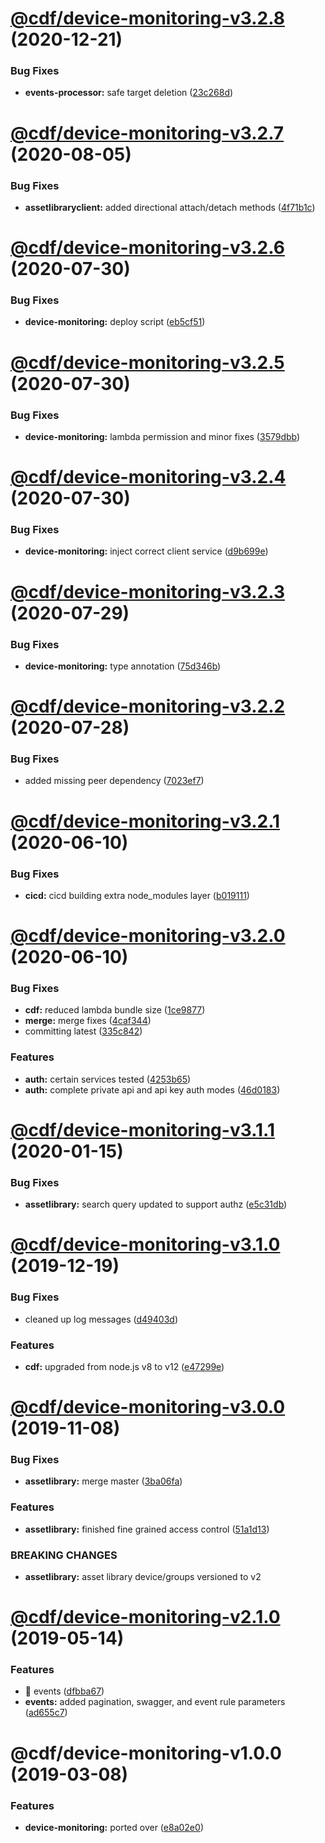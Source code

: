 # [@cdf/device-monitoring-v3.2.8](https://git-codecommit.us-west-2.amazonaws.com/v1/repos/cdf-core/compare/@cdf/device-monitoring-v3.2.7...@cdf/device-monitoring-v3.2.8) (2020-12-21)


### Bug Fixes

* **events-processor:** safe target deletion ([23c268d](https://git-codecommit.us-west-2.amazonaws.com/v1/repos/cdf-core/commit/23c268d1ca40e1b53c8d371f8fb22d0bf34c885f))

# [@cdf/device-monitoring-v3.2.7](https://git-codecommit.us-west-2.amazonaws.com/v1/repos/cdf-core/compare/@cdf/device-monitoring-v3.2.6...@cdf/device-monitoring-v3.2.7) (2020-08-05)


### Bug Fixes

* **assetlibraryclient:** added directional attach/detach methods ([4f71b1c](https://git-codecommit.us-west-2.amazonaws.com/v1/repos/cdf-core/commit/4f71b1cc404118d18bd45914af9d0f403e61352c))

# [@cdf/device-monitoring-v3.2.6](https://git-codecommit.us-west-2.amazonaws.com/v1/repos/cdf-core/compare/@cdf/device-monitoring-v3.2.5...@cdf/device-monitoring-v3.2.6) (2020-07-30)


### Bug Fixes

* **device-monitoring:** deploy script ([eb5cf51](https://git-codecommit.us-west-2.amazonaws.com/v1/repos/cdf-core/commit/eb5cf51923577f5f874de965988e890804d77ae9))

# [@cdf/device-monitoring-v3.2.5](https://git-codecommit.us-west-2.amazonaws.com/v1/repos/cdf-core/compare/@cdf/device-monitoring-v3.2.4...@cdf/device-monitoring-v3.2.5) (2020-07-30)


### Bug Fixes

* **device-monitoring:** lambda permission and minor fixes ([3579dbb](https://git-codecommit.us-west-2.amazonaws.com/v1/repos/cdf-core/commit/3579dbbe06d227b003d04229fe53091e867eeb13))

# [@cdf/device-monitoring-v3.2.4](https://git-codecommit.us-west-2.amazonaws.com/v1/repos/cdf-core/compare/@cdf/device-monitoring-v3.2.3...@cdf/device-monitoring-v3.2.4) (2020-07-30)


### Bug Fixes

* **device-monitoring:** inject correct client service ([d9b699e](https://git-codecommit.us-west-2.amazonaws.com/v1/repos/cdf-core/commit/d9b699e5a320736fb7d2a694e2cb73155fbe53c6))

# [@cdf/device-monitoring-v3.2.3](https://git-codecommit.us-west-2.amazonaws.com/v1/repos/cdf-core/compare/@cdf/device-monitoring-v3.2.2...@cdf/device-monitoring-v3.2.3) (2020-07-29)


### Bug Fixes

* **device-monitoring:** type annotation ([75d346b](https://git-codecommit.us-west-2.amazonaws.com/v1/repos/cdf-core/commit/75d346b6561d2f57b4a141f33c4d0ca16a16712d))

# [@cdf/device-monitoring-v3.2.2](https://git-codecommit.us-west-2.amazonaws.com/v1/repos/cdf-core/compare/@cdf/device-monitoring-v3.2.1...@cdf/device-monitoring-v3.2.2) (2020-07-28)


### Bug Fixes

* added missing peer dependency ([7023ef7](https://git-codecommit.us-west-2.amazonaws.com/v1/repos/cdf-core/commit/7023ef7b2813cecf590003feb9c829deb04217b2))

# [@cdf/device-monitoring-v3.2.1](https://git-codecommit.us-west-2.amazonaws.com/v1/repos/cdf-core/compare/@cdf/device-monitoring-v3.2.0...@cdf/device-monitoring-v3.2.1) (2020-06-10)


### Bug Fixes

* **cicd:** cicd building extra node_modules layer ([b019111](https://git-codecommit.us-west-2.amazonaws.com/v1/repos/cdf-core/commit/b019111adadea7bac04ed3aaa35254c3137615e0))

# [@cdf/device-monitoring-v3.2.0](https://git-codecommit.us-west-2.amazonaws.com/v1/repos/cdf-core/compare/@cdf/device-monitoring-v3.1.1...@cdf/device-monitoring-v3.2.0) (2020-06-10)


### Bug Fixes

* **cdf:** reduced lambda bundle size ([1ce9877](https://git-codecommit.us-west-2.amazonaws.com/v1/repos/cdf-core/commit/1ce9877878831dac78b00ddbc5589cadead19d53))
* **merge:** merge fixes ([4caf344](https://git-codecommit.us-west-2.amazonaws.com/v1/repos/cdf-core/commit/4caf3445de7d35f0abd33718244aa5f0de88021c))
* committing latest ([335c842](https://git-codecommit.us-west-2.amazonaws.com/v1/repos/cdf-core/commit/335c84223ab2a860c52766559b220170a64c7c17))


### Features

* **auth:** certain services tested ([4253b65](https://git-codecommit.us-west-2.amazonaws.com/v1/repos/cdf-core/commit/4253b65750e52dd962a3a42dde05626044bb79cc))
* **auth:** complete private api and api key auth modes ([46d0183](https://git-codecommit.us-west-2.amazonaws.com/v1/repos/cdf-core/commit/46d0183e779e21a7ad39e879481b369bec2d060f))

# [@cdf/device-monitoring-v3.1.1](https://git-codecommit.us-west-2.amazonaws.com/v1/repos/cdf-core/compare/@cdf/device-monitoring-v3.1.0...@cdf/device-monitoring-v3.1.1) (2020-01-15)


### Bug Fixes

* **assetlibrary:** search query updated to support authz ([e5c31db](https://git-codecommit.us-west-2.amazonaws.com/v1/repos/cdf-core/commit/e5c31db609841406d98733e62e3ed93073ffbb1f))

# [@cdf/device-monitoring-v3.1.0](https://git-codecommit.us-west-2.amazonaws.com/v1/repos/cdf-core/compare/@cdf/device-monitoring-v3.0.0...@cdf/device-monitoring-v3.1.0) (2019-12-19)


### Bug Fixes

* cleaned up log messages ([d49403d](https://git-codecommit.us-west-2.amazonaws.com/v1/repos/cdf-core/commit/d49403d11f3f73ea8c5ce061bfa790ec40cd8c13))


### Features

* **cdf:** upgraded from node.js v8 to v12 ([e47299e](https://git-codecommit.us-west-2.amazonaws.com/v1/repos/cdf-core/commit/e47299ee399acf6554a0845048c4fed99251c2b1))

# [@cdf/device-monitoring-v3.0.0](https://git-codecommit.us-west-2.amazonaws.com/v1/repos/cdf-core/compare/@cdf/device-monitoring-v2.1.0...@cdf/device-monitoring-v3.0.0) (2019-11-08)


### Bug Fixes

* **assetlibrary:** merge master ([3ba06fa](https://git-codecommit.us-west-2.amazonaws.com/v1/repos/cdf-core/commit/3ba06fa9fc5b264ceaed0f97ccf45fab97d57a08))


### Features

* **assetlibrary:** finished fine grained access control ([51a1d13](https://git-codecommit.us-west-2.amazonaws.com/v1/repos/cdf-core/commit/51a1d134ec48be2d62edc575998752ff866230bf))


### BREAKING CHANGES

* **assetlibrary:** asset library device/groups versioned to v2

# [@cdf/device-monitoring-v2.1.0](https://git-codecommit.us-west-2.amazonaws.com/v1/repos/cdf-core/compare/@cdf/device-monitoring-v2.0.0...@cdf/device-monitoring-v2.1.0) (2019-05-14)


### Features

* 🎸 events ([dfbba67](https://git-codecommit.us-west-2.amazonaws.com/v1/repos/cdf-core/commit/dfbba67))
* **events:** added pagination, swagger, and event rule parameters ([ad655c7](https://git-codecommit.us-west-2.amazonaws.com/v1/repos/cdf-core/commit/ad655c7))

# @cdf/device-monitoring-v1.0.0 (2019-03-08)


### Features

* **device-monitoring:** ported over ([e8a02e0](https://git-codecommit.us-west-2.amazonaws.com/v1/repos/cdf-core/commit/e8a02e0))
